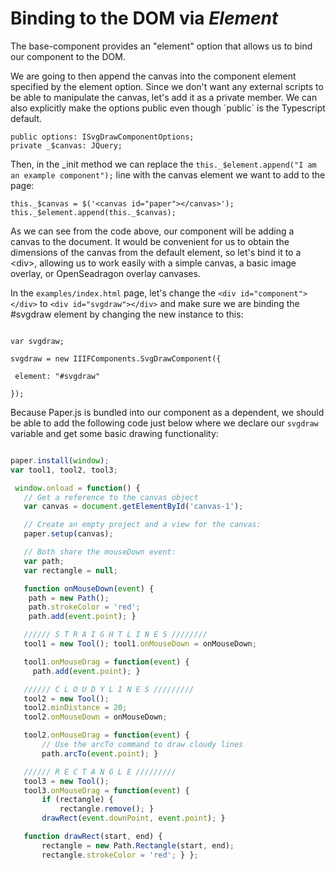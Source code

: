 # Binding to the DOM via _Element_

The base-component provides an "element" option that allows us to bind our component to the DOM.

We are going to then append the canvas into the component element specified by the element option.  Since we don't want any external scripts to be able to manipulate the canvas, let's add it as a private member.  We can also explicitly make the options public even though \`public\` is the Typescript default.

```
public options: ISvgDrawComponentOptions;
private _$canvas: JQuery;
```

Then, in the \_init method we can replace the `this._$element.append("I am an example component");` line with the canvas element we want to add to the page:

```
this._$canvas = $('<canvas id="paper"></canvas>'); 
this._$element.append(this._$canvas);
```

As we can see from the code above, our component will be adding a canvas to the document. It would be convenient for us to obtain the dimensions of the canvas from the default element, so let's bind it to a &lt;div&gt;, allowing us to work easily with a simple canvas, a basic image overlay, or OpenSeadragon overlay canvases.

In the `examples/index.html` page, let's change the `<div id="component"></div>` to `<div id="svgdraw"></div>` and make sure we are binding the \#svgdraw element by changing the new instance to this:

```

var svgdraw;

svgdraw = new IIIFComponents.SvgDrawComponent({

 element: "#svgdraw"

});

```

Because Paper.js is bundled into our component as a dependent, we should be able to add the following code just below where we declare our `svgdraw` variable and get some basic drawing functionality:

```js

paper.install(window); 
var tool1, tool2, tool3;

 window.onload = function() { 
   // Get a reference to the canvas object 
   var canvas = document.getElementById('canvas-1'); 

   // Create an empty project and a view for the canvas: 
   paper.setup(canvas); 

   // Both share the mouseDown event: 
   var path; 
   var rectangle = null;

   function onMouseDown(event) { 
    path = new Path(); 
    path.strokeColor = 'red'; 
    path.add(event.point); }

   ////// S T R A I G H T L I N E S ////////
   tool1 = new Tool(); tool1.onMouseDown = onMouseDown;

   tool1.onMouseDrag = function(event) { 
     path.add(event.point); }

   ////// C L O U D Y L I N E S ///////// 
   tool2 = new Tool(); 
   tool2.minDistance = 20; 
   tool2.onMouseDown = onMouseDown;

   tool2.onMouseDrag = function(event) { 
       // Use the arcTo command to draw cloudy lines 
       path.arcTo(event.point); }

   ////// R E C T A N G L E ///////// 
   tool3 = new Tool(); 
   tool3.onMouseDrag = function(event) { 
       if (rectangle) { 
           rectangle.remove(); } 
       drawRect(event.downPoint, event.point); }

   function drawRect(start, end) { 
       rectangle = new Path.Rectangle(start, end); 
       rectangle.strokeColor = 'red'; } };

```

